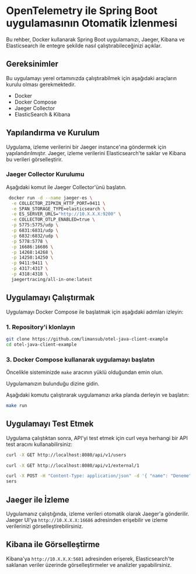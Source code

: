 # OpenTelemetry ile Spring Boot uygulamasının Otomatik İzlenmesi

Bu rehber, Docker kullanarak Spring Boot uygulamanızı, Jaeger, Kibana ve Elasticsearch ile entegre şekilde nasıl çalıştırabileceğinizi açıklar.


## Gereksinimler

Bu uygulamayı yerel ortamınızda çalıştırabilmek için aşağıdaki araçların kurulu olması gerekmektedir.

- Docker
- Docker Compose
- Jaeger Collector
- ElasticSearch & Kibana

## Yapılandırma ve Kurulum

Uygulama, izleme verilerini bir Jaeger instance'ına göndermek için yapılandırılmıştır. Jaeger, izleme verilerini Elasticsearch'te saklar ve Kibana bu verileri görselleştirir.

### Jaeger Collector Kurulumu

Aşağıdaki komut ile Jaeger Collector'ünü başlatın.

```bash
 docker run -d --name jaeger-es \
  -e COLLECTOR_ZIPKIN_HTTP_PORT=9411 \
  -e SPAN_STORAGE_TYPE=elasticsearch \
  -e ES_SERVER_URLS="http://10.X.X.X:9200" \
  -e COLLECTOR_OTLP_ENABLED=true \
  -p 5775:5775/udp \
  -p 6831:6831/udp \
  -p 6832:6832/udp \
  -p 5778:5778 \
  -p 16686:16686 \
  -p 14268:14268 \
  -p 14250:14250 \
  -p 9411:9411 \
  -p 4317:4317 \
  -p 4318:4318 \
  jaegertracing/all-in-one:latest
```

## Uygulamayı Çalıştırmak

Uygulamayı Docker Compose ile başlatmak için aşağıdaki adımları izleyin:

### 1.  Repository'i klonlayın

```bash
git clone https://github.com/limansub/otel-java-client-example
cd otel-java-client-example
```

### 3. Docker Compose kullanarak uygulamayı başlatın

Öncelikle sisteminizde `make` aracının yüklü olduğundan emin olun.

Uygulamanızın bulunduğu dizine gidin.

Aşağıdaki komutu çalıştırarak uygulamanızı arka planda derleyin ve başlatın:

```bash
make run
```

## Uygulamayı Test Etmek

Uygulama çalıştıktan sonra, API'yi test etmek için curl veya herhangi bir API test aracını kullanabilirsiniz:

```bash
curl -X GET http://localhost:8080/api/v1/users
```

```bash
curl -X GET http://localhost:8080/api/v1/external/1
```

```bash
curl -X POST -H "Content-Type: application/json" -d '{ "name": "Deneme" }' http://localhost:8080/api/v1/u
sers
```

##  Jaeger ile İzleme

Uygulamanız çalıştığında, izleme verileri otomatik olarak Jaeger'a gönderilir. Jaeger UI'ya `http://10.X.X.X:16686` adresinden erişebilir ve izleme verilerinizi görselleştirebilirsiniz.

## Kibana ile Görselleştirme

Kibana'ya `http://10.X.X.X:5601` adresinden erişerek, Elasticsearch'te saklanan veriler üzerinde görselleştirmeler ve analizler yapabilirsiniz.
